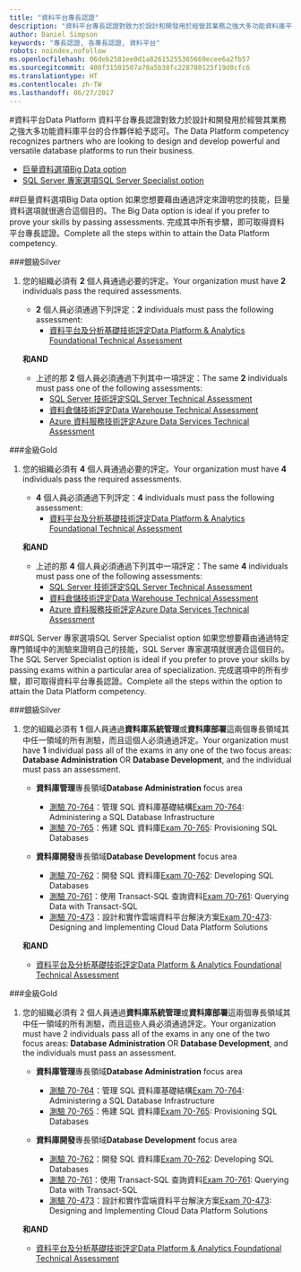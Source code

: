 ```yaml
---
title: "資料平台專長認證"
description: "資料平台專長認證對致力於設計和開發用於經營其業務之強大多功能資料庫平台的合作夥伴給予認可。"
author: Daniel Simpson
keywords: "專長認證, 各專長認證, 資料平台"
robots: noindex,nofollow
ms.openlocfilehash: 06deb2581ee0d1a82615255365669ecee6a2fb57
ms.sourcegitcommit: 400f31501507a78a5b38fc228780125f19d0cfc6
ms.translationtype: HT
ms.contentlocale: zh-TW
ms.lasthandoff: 06/27/2017
---
```

#<a name="data-platform"></a><span data-ttu-id="ed307-104">資料平台</span><span class="sxs-lookup"><span data-stu-id="ed307-104">Data Platform</span></span>
<span data-ttu-id="ed307-105">資料平台專長認證對致力於設計和開發用於經營其業務之強大多功能資料庫平台的合作夥伴給予認可。</span><span class="sxs-lookup"><span data-stu-id="ed307-105">The Data Platform competency recognizes partners who are looking to design and develop powerful and versatile database platforms to run their business.</span></span>

- [<span data-ttu-id="ed307-106">巨量資料選項</span><span class="sxs-lookup"><span data-stu-id="ed307-106">Big Data option</span></span>](#big-data-option) 
- [<span data-ttu-id="ed307-107">SQL Server 專家選項</span><span class="sxs-lookup"><span data-stu-id="ed307-107">SQL Server Specialist option</span></span>](#sql-server-specialist-option)

##<a name="big-data-option"></a><span data-ttu-id="ed307-108">巨量資料選項</span><span class="sxs-lookup"><span data-stu-id="ed307-108">Big Data option</span></span>
<span data-ttu-id="ed307-109">如果您想要藉由通過評定來證明您的技能，巨量資料選項就很適合這個目的。</span><span class="sxs-lookup"><span data-stu-id="ed307-109">The Big Data option is ideal if you prefer to prove your skills by passing assessments.</span></span> <span data-ttu-id="ed307-110">完成其中所有步驟，即可取得資料平台專長認證。</span><span class="sxs-lookup"><span data-stu-id="ed307-110">Complete all the steps within to attain the Data Platform competency.</span></span>

###<a name="silver"></a><span data-ttu-id="ed307-111">銀級</span><span class="sxs-lookup"><span data-stu-id="ed307-111">Silver</span></span>
1. <span data-ttu-id="ed307-112">您的組織必須有 **2** 個人員通過必要的評定。</span><span class="sxs-lookup"><span data-stu-id="ed307-112">Your organization must have **2** individuals pass the required assessments.</span></span>

    - <span data-ttu-id="ed307-113">**2** 個人員必須通過下列評定：</span><span class="sxs-lookup"><span data-stu-id="ed307-113">**2** individuals must pass the following assessment:</span></span>
        - [<span data-ttu-id="ed307-114">資料平台及分析基礎技術評定</span><span class="sxs-lookup"><span data-stu-id="ed307-114">Data Platform & Analytics Foundational Technical Assessment</span></span>](https://partneruniversity.microsoft.com/?whr=uri:MicrosoftAccount&courseId=14354&scoId=nNGssUygB_8504778676)

    **<span data-ttu-id="ed307-115">和</span><span class="sxs-lookup"><span data-stu-id="ed307-115">AND</span></span>**

    - <span data-ttu-id="ed307-116">上述的那 **2** 個人員必須通過下列其中一項評定：</span><span class="sxs-lookup"><span data-stu-id="ed307-116">The same **2** individuals must pass one of the following assessments:</span></span>
        - [<span data-ttu-id="ed307-117">SQL Server 技術評定</span><span class="sxs-lookup"><span data-stu-id="ed307-117">SQL Server Technical Assessment</span></span>](https://partneruniversity.microsoft.com/?whr=uri:MicrosoftAccount&courseId=14355&scoId=nzHk0hygB_7404778676)
        - [<span data-ttu-id="ed307-118">資料倉儲技術評定</span><span class="sxs-lookup"><span data-stu-id="ed307-118">Data Warehouse Technical Assessment</span></span>](https://partneruniversity.microsoft.com/?whr=uri:MicrosoftAccount&courseId=17491&scoId=1yUZ01TnD_1606265419)
        - [<span data-ttu-id="ed307-119">Azure 資料服務技術評定</span><span class="sxs-lookup"><span data-stu-id="ed307-119">Azure Data Services Technical Assessment</span></span>](https://partneruniversity.microsoft.com/?whr=uri:MicrosoftAccount&courseId=17490&scoId=2h3AfWTnD_4706265419)

###<a name="gold"></a><span data-ttu-id="ed307-120">金級</span><span class="sxs-lookup"><span data-stu-id="ed307-120">Gold</span></span>
1. <span data-ttu-id="ed307-121">您的組織必須有 **4** 個人員通過必要的評定。</span><span class="sxs-lookup"><span data-stu-id="ed307-121">Your organization must have **4** individuals pass the required assessments.</span></span>

    - <span data-ttu-id="ed307-122">**4** 個人員必須通過下列評定：</span><span class="sxs-lookup"><span data-stu-id="ed307-122">**4** individuals must pass the following assessment:</span></span>
        - [<span data-ttu-id="ed307-123">資料平台及分析基礎技術評定</span><span class="sxs-lookup"><span data-stu-id="ed307-123">Data Platform & Analytics Foundational Technical Assessment</span></span>](https://partneruniversity.microsoft.com/?whr=uri:MicrosoftAccount&courseId=14354&scoId=nNGssUygB_8504778676)

    **<span data-ttu-id="ed307-124">和</span><span class="sxs-lookup"><span data-stu-id="ed307-124">AND</span></span>**

    - <span data-ttu-id="ed307-125">上述的那 **4** 個人員必須通過下列其中一項評定：</span><span class="sxs-lookup"><span data-stu-id="ed307-125">The same **4** individuals must pass one of the following assessments:</span></span>
        - [<span data-ttu-id="ed307-126">SQL Server 技術評定</span><span class="sxs-lookup"><span data-stu-id="ed307-126">SQL Server Technical Assessment</span></span>](https://partneruniversity.microsoft.com/?whr=uri:MicrosoftAccount&courseId=14355&scoId=nzHk0hygB_7404778676)
        - [<span data-ttu-id="ed307-127">資料倉儲技術評定</span><span class="sxs-lookup"><span data-stu-id="ed307-127">Data Warehouse Technical Assessment</span></span>](https://partneruniversity.microsoft.com/?whr=uri:MicrosoftAccount&courseId=17491&scoId=1yUZ01TnD_1606265419)
        - [<span data-ttu-id="ed307-128">Azure 資料服務技術評定</span><span class="sxs-lookup"><span data-stu-id="ed307-128">Azure Data Services Technical Assessment</span></span>](https://partneruniversity.microsoft.com/?whr=uri:MicrosoftAccount&courseId=17490&scoId=2h3AfWTnD_4706265419)

##<a name="sql-server-specialist-option"></a><span data-ttu-id="ed307-129">SQL Server 專家選項</span><span class="sxs-lookup"><span data-stu-id="ed307-129">SQL Server Specialist option</span></span>
<span data-ttu-id="ed307-130">如果您想要藉由通過特定專門領域中的測驗來證明自己的技能，SQL Server 專家選項就很適合這個目的。</span><span class="sxs-lookup"><span data-stu-id="ed307-130">The SQL Server Specialist option is ideal if you prefer to prove your skills by passing exams within a particular area of specialization.</span></span> <span data-ttu-id="ed307-131">完成選項中的所有步驟，即可取得資料平台專長認證。</span><span class="sxs-lookup"><span data-stu-id="ed307-131">Complete all the steps within the option to attain the Data Platform competency.</span></span>

###<a name="silver"></a><span data-ttu-id="ed307-132">銀級</span><span class="sxs-lookup"><span data-stu-id="ed307-132">Silver</span></span>
1. <span data-ttu-id="ed307-133">您的組織必須有 **1** 個人員通過**資料庫系統管理**或**資料庫部署**這兩個專長領域其中任一領域的所有測驗，而且這個人必須通過評定。</span><span class="sxs-lookup"><span data-stu-id="ed307-133">Your organization must have **1** individual pass all of the exams in any one of the two focus areas: **Database Administration** OR **Database Development**, and the individual must pass an assessment.</span></span>

    - <span data-ttu-id="ed307-134">**資料庫管理**專長領域</span><span class="sxs-lookup"><span data-stu-id="ed307-134">**Database Administration** focus area</span></span>
        - <span data-ttu-id="ed307-135">[測驗 70-764](https://www.microsoft.com/en-us/learning/exam-70-764.aspx)：管理 SQL 資料庫基礎結構</span><span class="sxs-lookup"><span data-stu-id="ed307-135">[Exam 70-764](https://www.microsoft.com/en-us/learning/exam-70-764.aspx): Administering a SQL Database Infrastructure</span></span> 
        - <span data-ttu-id="ed307-136">[測驗 70-765](https://www.microsoft.com/en-us/learning/exam-70-765.aspx)：佈建 SQL 資料庫</span><span class="sxs-lookup"><span data-stu-id="ed307-136">[Exam 70-765](https://www.microsoft.com/en-us/learning/exam-70-765.aspx): Provisioning SQL Databases</span></span>

    - <span data-ttu-id="ed307-137">**資料庫開發**專長領域</span><span class="sxs-lookup"><span data-stu-id="ed307-137">**Database Development** focus area</span></span>
        - <span data-ttu-id="ed307-138">[測驗 70-762](https://www.microsoft.com/en-us/learning/exam-70-762.aspx)：開發 SQL 資料庫</span><span class="sxs-lookup"><span data-stu-id="ed307-138">[Exam 70-762](https://www.microsoft.com/en-us/learning/exam-70-762.aspx): Developing SQL Databases</span></span>
        - <span data-ttu-id="ed307-139">[測驗 70-761](https://www.microsoft.com/en-us/learning/exam-70-761.aspx)：使用 Transact-SQL 查詢資料</span><span class="sxs-lookup"><span data-stu-id="ed307-139">[Exam 70-761](https://www.microsoft.com/en-us/learning/exam-70-761.aspx): Querying Data with Transact-SQL</span></span>
        - <span data-ttu-id="ed307-140">[測驗 70-473](https://www.microsoft.com/en-us/learning/exam-70-473.aspx)：設計和實作雲端資料平台解決方案</span><span class="sxs-lookup"><span data-stu-id="ed307-140">[Exam 70-473](https://www.microsoft.com/en-us/learning/exam-70-473.aspx): Designing and Implementing Cloud Data Platform Solutions</span></span>

    **<span data-ttu-id="ed307-141">和</span><span class="sxs-lookup"><span data-stu-id="ed307-141">AND</span></span>**

    - [<span data-ttu-id="ed307-142">資料平台及分析基礎技術評定</span><span class="sxs-lookup"><span data-stu-id="ed307-142">Data Platform & Analytics Foundational Technical Assessment</span></span>](https://partneruniversity.microsoft.com/?whr=uri:MicrosoftAccount&courseId=14354&scoId=nNGssUygB_8504778676)

###<a name="gold"></a><span data-ttu-id="ed307-143">金級</span><span class="sxs-lookup"><span data-stu-id="ed307-143">Gold</span></span>
1. <span data-ttu-id="ed307-144">您的組織必須有 2 個人員通過**資料庫系統管理**或**資料庫部署**這兩個專長領域其中任一領域的所有測驗，而且這些人員必須通過評定。</span><span class="sxs-lookup"><span data-stu-id="ed307-144">Your organization must have 2 individuals pass all of the exams in any one of the two focus areas: **Database Administration** OR **Database Development**, and the individuals must pass an assessment.</span></span>

    - <span data-ttu-id="ed307-145">**資料庫管理**專長領域</span><span class="sxs-lookup"><span data-stu-id="ed307-145">**Database Administration** focus area</span></span>
        - <span data-ttu-id="ed307-146">[測驗 70-764](https://www.microsoft.com/en-us/learning/exam-70-764.aspx)：管理 SQL 資料庫基礎結構</span><span class="sxs-lookup"><span data-stu-id="ed307-146">[Exam 70-764](https://www.microsoft.com/en-us/learning/exam-70-764.aspx): Administering a SQL Database Infrastructure</span></span> 
        - <span data-ttu-id="ed307-147">[測驗 70-765](https://www.microsoft.com/en-us/learning/exam-70-765.aspx)：佈建 SQL 資料庫</span><span class="sxs-lookup"><span data-stu-id="ed307-147">[Exam 70-765](https://www.microsoft.com/en-us/learning/exam-70-765.aspx): Provisioning SQL Databases</span></span>

    - <span data-ttu-id="ed307-148">**資料庫開發**專長領域</span><span class="sxs-lookup"><span data-stu-id="ed307-148">**Database Development** focus area</span></span>
        - <span data-ttu-id="ed307-149">[測驗 70-762](https://www.microsoft.com/en-us/learning/exam-70-762.aspx)：開發 SQL 資料庫</span><span class="sxs-lookup"><span data-stu-id="ed307-149">[Exam 70-762](https://www.microsoft.com/en-us/learning/exam-70-762.aspx): Developing SQL Databases</span></span>
        - <span data-ttu-id="ed307-150">[測驗 70-761](https://www.microsoft.com/en-us/learning/exam-70-761.aspx)：使用 Transact-SQL 查詢資料</span><span class="sxs-lookup"><span data-stu-id="ed307-150">[Exam 70-761](https://www.microsoft.com/en-us/learning/exam-70-761.aspx): Querying Data with Transact-SQL</span></span>
        - <span data-ttu-id="ed307-151">[測驗 70-473](https://www.microsoft.com/en-us/learning/exam-70-473.aspx)：設計和實作雲端資料平台解決方案</span><span class="sxs-lookup"><span data-stu-id="ed307-151">[Exam 70-473](https://www.microsoft.com/en-us/learning/exam-70-473.aspx): Designing and Implementing Cloud Data Platform Solutions</span></span>

    **<span data-ttu-id="ed307-152">和</span><span class="sxs-lookup"><span data-stu-id="ed307-152">AND</span></span>**

    - [<span data-ttu-id="ed307-153">資料平台及分析基礎技術評定</span><span class="sxs-lookup"><span data-stu-id="ed307-153">Data Platform & Analytics Foundational Technical Assessment</span></span>](https://partneruniversity.microsoft.com/?whr=uri:MicrosoftAccount&courseId=14354&scoId=nNGssUygB_8504778676)



